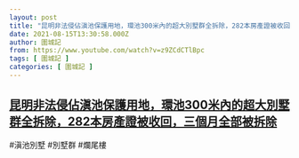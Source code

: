 ```yaml
---
layout: post
title: "昆明非法侵佔滇池保護用地，環池300米內的超大別墅群全拆除，282本房產證被收回，三個月全部被拆除"
date: 2021-08-15T13:30:58.000Z
author: 圍城記
from: https://www.youtube.com/watch?v=z9ZCdCTlBpc
tags: [ 圍城記 ]
categories: [ 圍城記 ]
---
```

<!--1629034258000-->
[昆明非法侵佔滇池保護用地，環池300米內的超大別墅群全拆除，282本房產證被收回，三個月全部被拆除](https://www.youtube.com/watch?v=z9ZCdCTlBpc)
------

<div>
#滇池別墅 #別墅群 #爛尾樓
</div>
